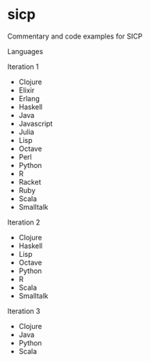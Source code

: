 # sicp
Commentary and code examples for SICP

Languages

Iteration 1
* Clojure
* Elixir
* Erlang
* Haskell
* Java
* Javascript
* Julia
* Lisp
* Octave
* Perl
* Python
* R
* Racket
* Ruby
* Scala
* Smalltalk

Iteration 2
* Clojure
* Haskell
* Lisp
* Octave
* Python
* R
* Scala
* Smalltalk

Iteration 3
* Clojure
* Java
* Python
* Scala
